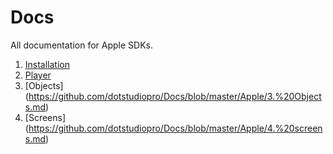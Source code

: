 # Docs
All documentation for Apple SDKs.

1. [Installation](https://github.com/dotstudiopro/Docs/blob/master/Apple/1.%20installation.md)
2. [Player](https://github.com/dotstudiopro/Docs/blob/master/Apple/2.%20player.md)
3. [Objects] (https://github.com/dotstudiopro/Docs/blob/master/Apple/3.%20Objects.md)
4. [Screens] (https://github.com/dotstudiopro/Docs/blob/master/Apple/4.%20screens.md)
